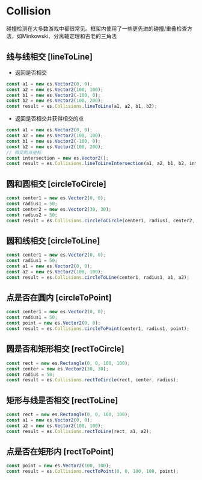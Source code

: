 # Collision
碰撞检测在大多数游戏中都很常见。框架内使用了一些更先进的碰撞/重叠检查方法，如Minkowski、分离轴定理和古老的三角法

## 线与线相交 [lineToLine]
- 返回是否相交
```typescript
const a1 = new es.Vector2(0, 0);
const a2 = new es.Vector2(100, 100);
const b1 = new es.Vector2(-100, 0);
const b2 = new es.Vector2(100, 200);
const result = es.Collisions.lineToLine(a1, a2, b1, b2);
```
- 返回是否相交并获得相交的点
```typescript
const a1 = new es.Vector2(0, 0);
const a2 = new es.Vector2(100, 100);
const b1 = new es.Vector2(-100, 0);
const b2 = new es.Vector2(100, 200);
// 相交的点坐标
const intersection = new es.Vector2();
const result = es.Collisions.lineToLineIntersection(a1, a2, b1, b2, intersection);
```

## 圆和圆相交 [circleToCircle]
```typescript
const center1 = new es.Vector2(0, 0);
const radius1 = 50;
const center2 = new es.Vector2(30, 30);
const radius2 = 50;
const result = es.Collisions.circleToCircle(center1, radius1, center2, radius2);
```

## 圆和线相交 [circleToLine]
```typescript
const center1 = new es.Vector2(0, 0);
const radius1 = 50;
const a1 = new es.Vector2(0, 0);
const a2 = new es.Vector2(100, 100);
const result = es.Collisions.circleToLine(center1, radius1, a1, a2);
```

## 点是否在圆内 [circleToPoint]
```typescript
const center1 = new es.Vector2(0, 0);
const radius1 = 50;
const point = new es.Vector2(0, 0);
const result = es.Collisions.circleToPoint(center1, radius1, point);
```

## 圆是否和矩形相交 [rectToCircle]
```typescript
const rect = new es.Rectangle(0, 0, 100, 100);
const center = new es.Vector2(30, 30);
const radius = 50;
const result = es.Collisions.rectToCircle(rect, center, radius);
```

## 矩形与线是否相交 [rectToLine]
```typescript
const rect = new es.Rectangle(0, 0, 100, 100);
const a1 = new es.Vector2(0, 0);
const a2 = new es.Vector2(100, 100);
const result = es.Collisions.rectToLine(rect, a1, a2);
```

## 点是否在矩形内 [rectToPoint]
```typescript
const point = new es.Vector2(100, 100);
const result = es.Collisions.rectToPoint(0, 0, 100, 100, point);
```
